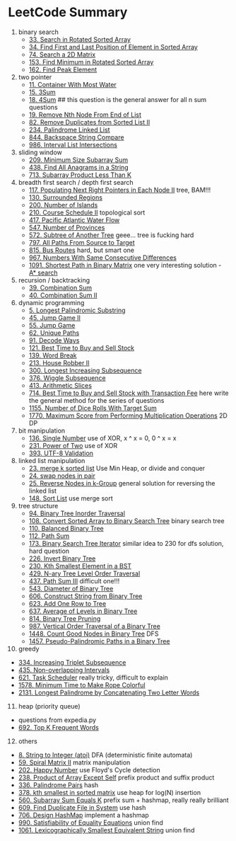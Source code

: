 # LeetCode Summary

1. binary search
   - [33. Search in Rotated Sorted Array](https://leetcode.com/problems/search-in-rotated-sorted-array/)
   - [34. Find First and Last Position of Element in Sorted Array](https://leetcode.com/problems/find-first-and-last-position-of-element-in-sorted-array/)
   - [74. Search a 2D Matrix](https://leetcode.com/problems/search-a-2d-matrix/)
   - [153. Find Minimum in Rotated Sorted Array](https://leetcode.com/problems/find-minimum-in-rotated-sorted-array/)
   - [162. Find Peak Element](https://leetcode.com/problems/find-peak-element/)
2. two pointer
   - [11. Container With Most Water](https://leetcode.com/problems/container-with-most-water/)
   - [15. 3Sum](https://leetcode.com/problems/3sum/)
   - [18. 4Sum](https://leetcode.com/problems/4sum/) ## this question is the general answer for all n sum questions
   - [19. Remove Nth Node From End of List](https://leetcode.com/problems/remove-nth-node-from-end-of-list/?envType=study-plan&id=level-2)
   - [82. Remove Duplicates from Sorted List II](https://leetcode.com/problems/remove-duplicates-from-sorted-list-ii/)
   - [234. Palindrome Linked List](https://leetcode.com/problems/palindrome-linked-list/?envType=study-plan&id=level-2)
   - [844. Backspace String Compare](https://leetcode.com/problems/backspace-string-compare/)
   - [986. Interval List Intersections](https://leetcode.com/problems/interval-list-intersections/)
3. sliding window
   - [209. Minimum Size Subarray Sum](https://leetcode.com/problems/minimum-size-subarray-sum/)
   - [438. Find All Anagrams in a String](https://leetcode.com/problems/find-all-anagrams-in-a-string/)
   - [713. Subarray Product Less Than K](https://leetcode.com/problems/subarray-product-less-than-k/)
4. breadth first search / depth first search
   - [117. Populating Next Right Pointers in Each Node II](https://leetcode.com/problems/populating-next-right-pointers-in-each-node-ii/)
      tree, BAM!!!
   - [130. Surrounded Regions](https://leetcode.com/problems/surrounded-regions/)
   - [200. Number of Islands](https://leetcode.com/problems/number-of-islands/)
   - [210. Course Schedule II](https://leetcode.com/problems/course-schedule-ii/) topological sort
   - [417. Pacific Atlantic Water Flow](https://leetcode.com/problems/pacific-atlantic-water-flow/)
   - [547. Number of Provinces](https://leetcode.com/problems/number-of-provinces/)
   - [572. Subtree of Another Tree](https://leetcode.com/problems/subtree-of-another-tree/)
      geee... tree is fucking hard
   - [797. All Paths From Source to Target](https://leetcode.com/problems/all-paths-from-source-to-target/)
   - [815. Bus Routes](https://leetcode.com/problems/bus-routes/) hard, but smart one
   - [967. Numbers With Same Consecutive Differences](https://leetcode.com/problems/numbers-with-same-consecutive-differences/)
   - [1091. Shortest Path in Binary Matrix](https://leetcode.com/problems/shortest-path-in-binary-matrix/)
      one very interesting solution - [A* search](https://leetcode.com/problems/shortest-path-in-binary-matrix/discuss/313347/A*-search-in-Python)
5. recursion / backtracking
   - [39. Combination Sum](https://leetcode.com/problems/combination-sum/)
   - [40. Combination Sum II](https://leetcode.com/problems/combination-sum-ii/)
6. dynamic programming
   - [5. Longest Palindromic Substring](https://leetcode.com/problems/longest-palindromic-substring/)
   - [45. Jump Game II](https://leetcode.com/problems/jump-game-ii/)
   - [55. Jump Game](https://leetcode.com/problems/jump-game/)
   - [62. Unique Paths](https://leetcode.com/problems/unique-paths/)
   - [91. Decode Ways](https://leetcode.com/problems/decode-ways/)
   - [121. Best Time to Buy and Sell Stock](https://leetcode.com/problems/best-time-to-buy-and-sell-stock/)
   - [139. Word Break](https://leetcode.com/problems/word-break/)
   - [213. House Robber II](https://leetcode.com/problems/house-robber-ii/)
   - [300. Longest Increasing Subsequence](https://leetcode.com/problems/longest-increasing-subsequence/)
   - [376. Wiggle Subsequence](https://leetcode.com/problems/wiggle-subsequence/)
   - [413. Arithmetic Slices](https://leetcode.com/problems/arithmetic-slices/)
   - [714. Best Time to Buy and Sell Stock with Transaction Fee](https://leetcode.com/problems/best-time-to-buy-and-sell-stock-with-transaction-fee/) here write the general method for the series of questions
   - [1155. Number of Dice Rolls With Target Sum](https://leetcode.com/problems/number-of-dice-rolls-with-target-sum/)
   - [1770. Maximum Score from Performing Multiplication Operations](https://leetcode.com/problems/maximum-score-from-performing-multiplication-operations/) 2D DP
7. bit manipulation
   - [136. Single Number](https://leetcode.com/problems/single-number/) use of XOR, x ^ x = 0, 0 ^ x = x
   - [231. Power of Two](https://leetcode.com/problems/power-of-two/) use of XOR
   - [393. UTF-8 Validation](https://leetcode.com/problems/utf-8-validation/)
8. linked list manipulation
   - [23. merge k sorted list](https://leetcode.com/problems/merge-k-sorted-lists) Use Min Heap, or divide and conquer
   - [24. swap nodes in pair](https://leetcode.com/problems/swap-nodes-in-pairs)
   - [25. Reverse Nodes in k-Group](https://leetcode.com/problems/reverse-nodes-in-k-group/) general solution for reversing the linked list
   - [148. Sort List](https://leetcode.com/problems/sort-list/) use merge sort
9. tree structure
   - [94. Binary Tree Inorder Traversal](https://leetcode.com/problems/binary-tree-inorder-traversal/)
   - [108. Convert Sorted Array to Binary Search Tree](https://leetcode.com/problems/convert-sorted-array-to-binary-search-tree/) binary search tree
   - [110. Balanced Binary Tree](https://leetcode.com/problems/balanced-binary-tree/)
   - [112. Path Sum](https://leetcode.com/problems/path-sum/)
   - [173. Binary Search Tree Iterator](https://leetcode.com/problems/binary-search-tree-iterator/?envType=study-plan&id=level-2) similar idea to 230 for dfs solution, hard question
   - [226. Invert Binary Tree](https://leetcode.com/problems/invert-binary-tree/?envType=study-plan&id=level-2)
   - [230. Kth Smallest Element in a BST](https://leetcode.com/problems/kth-smallest-element-in-a-bst/)
   - [429. N-ary Tree Level Order Traversal](https://leetcode.com/problems/n-ary-tree-level-order-traversal/)
   - [437. Path Sum III](https://leetcode.com/problems/path-sum-iii/) difficult one!!!
   - [543. Diameter of Binary Tree](https://leetcode.com/problems/diameter-of-binary-tree/?envType=study-plan&id=level-2)
   - [606. Construct String from Binary Tree](https://leetcode.com/problems/construct-string-from-binary-tree/)
   - [623. Add One Row to Tree](https://leetcode.com/problems/add-one-row-to-tree/)
   - [637. Average of Levels in Binary Tree](https://leetcode.com/problems/average-of-levels-in-binary-tree/)
   - [814. Binary Tree Pruning](https://leetcode.com/problems/binary-tree-pruning/) 
   - [987. Vertical Order Traversal of a Binary Tree](https://leetcode.com/problems/vertical-order-traversal-of-a-binary-tree/)
   - [1448. Count Good Nodes in Binary Tree](https://leetcode.com/problems/count-good-nodes-in-binary-tree/) DFS
   - [1457. Pseudo-Palindromic Paths in a Binary Tree](https://leetcode.com/problems/pseudo-palindromic-paths-in-a-binary-tree/)
10. greedy
   - [334. Increasing Triplet Subsequence](https://leetcode.com/problems/increasing-triplet-subsequence/)
   - [435. Non-overlapping Intervals](https://leetcode.com/problems/non-overlapping-intervals/)
   - [621. Task Scheduler](https://leetcode.com/problems/task-scheduler/) really tricky, difficult to explain
   - [1578. Minimum Time to Make Rope Colorful](https://leetcode.com/problems/minimum-time-to-make-rope-colorful/)
   - [2131. Longest Palindrome by Concatenating Two Letter Words](https://leetcode.com/problems/longest-palindrome-by-concatenating-two-letter-words/?envType=study-plan&id=level-2)
11. heap (priority queue)
   - questions from expedia.py
   - [692. Top K Frequent Words](https://leetcode.com/problems/top-k-frequent-words/)
12. others
   - [8. String to Integer (atoi)](https://leetcode.com/problems/string-to-integer-atoi/) DFA (deterministic finite automata)
   - [59. Spiral Matrix II](https://leetcode.com/problems/spiral-matrix-ii/) matrix manipulation
   - [202. Happy Number]() use Floyd's Cycle detection
   - [238. Product of Array Except Self](https://leetcode.com/problems/product-of-array-except-self/) prefix product and suffix product
   - [336. Palindrome Pairs](https://leetcode.com/problems/palindrome-pairs/) hash
   - [378. kth smallest in sorted matrix](https://leetcode.com/problems/kth-smallest-element-in-a-sorted-matrix/) use heap for log(N) insertion
   - [560. Subarray Sum Equals K](https://leetcode.com/problems/subarray-sum-equals-k/) prefix sum + hashmap, really really brilliant
   - [609. Find Duplicate File in System](https://leetcode.com/problems/find-duplicate-file-in-system/) use hash
   - [706. Design HashMap](https://leetcode.com/problems/design-hashmap/) implement a hashmap
   - [990. Satisfiability of Equality Equations](https://leetcode.com/problems/satisfiability-of-equality-equations/) union find
   - [1061. Lexicographically Smallest Equivalent String](https://leetcode.com/problems/lexicographically-smallest-equivalent-string/) union find
